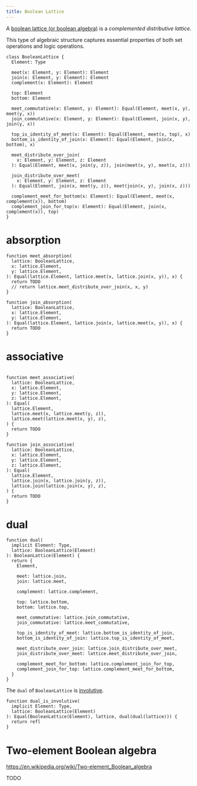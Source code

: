 ```yaml
---
title: Boolean Lattice
---
```


A [boolean lattice (or boolean algebra)](<https://en.wikipedia.org/wiki/Boolean_algebra_(structure)>)
is a _complemented distributive lattice_.

This type of algebraic structure
captures essential properties of
both set operations and logic operations.

```cicada
class BooleanLattice {
  Element: Type

  meet(x: Element, y: Element): Element
  join(x: Element, y: Element): Element
  complement(x: Element): Element

  top: Element
  bottom: Element

  meet_commutative(x: Element, y: Element): Equal(Element, meet(x, y), meet(y, x))
  join_commutative(x: Element, y: Element): Equal(Element, join(x, y), join(y, x))

  top_is_identity_of_meet(x: Element): Equal(Element, meet(x, top), x)
  bottom_is_identity_of_join(x: Element): Equal(Element, join(x, bottom), x)

  meet_distribute_over_join(
    x: Element, y: Element, z: Element
  ): Equal(Element, meet(x, join(y, z)), join(meet(x, y), meet(x, z)))

  join_distribute_over_meet(
    x: Element, y: Element, z: Element
  ): Equal(Element, join(x, meet(y, z)), meet(join(x, y), join(x, z)))

  complement_meet_for_bottom(x: Element): Equal(Element, meet(x, complement(x)), bottom)
  complement_join_for_top(x: Element): Equal(Element, join(x, complement(x)), top)
}
```

# absorption

```cicada
function meet_absorption(
  lattice: BooleanLattice,
  x: lattice.Element,
  y: lattice.Element,
): Equal(lattice.Element, lattice.meet(x, lattice.join(x, y)), x) {
  return TODO
  // return lattice.meet_distribute_over_join(x, x, y)
}

function join_absorption(
  lattice: BooleanLattice,
  x: lattice.Element,
  y: lattice.Element,
): Equal(lattice.Element, lattice.join(x, lattice.meet(x, y)), x) {
  return TODO
}
```

# associative

```cicada

function meet_associative(
  lattice: BooleanLattice,
  x: lattice.Element,
  y: lattice.Element,
  z: lattice.Element,
): Equal(
  lattice.Element,
  lattice.meet(x, lattice.meet(y, z)),
  lattice.meet(lattice.meet(x, y), z),
) {
  return TODO
}

function join_associative(
  lattice: BooleanLattice,
  x: lattice.Element,
  y: lattice.Element,
  z: lattice.Element,
): Equal(
  lattice.Element,
  lattice.join(x, lattice.join(y, z)),
  lattice.join(lattice.join(x, y), z),
) {
  return TODO
}
```

# dual

```cicada
function dual(
  implicit Element: Type,
  lattice: BooleanLattice(Element)
): BooleanLattice(Element) {
  return {
    Element,

    meet: lattice.join,
    join: lattice.meet,

    complement: lattice.complement,

    top: lattice.bottom,
    bottom: lattice.top,

    meet_commutative: lattice.join_commutative,
    join_commutative: lattice.meet_commutative,

    top_is_identity_of_meet: lattice.bottom_is_identity_of_join,
    bottom_is_identity_of_join: lattice.top_is_identity_of_meet,

    meet_distribute_over_join: lattice.join_distribute_over_meet,
    join_distribute_over_meet: lattice.meet_distribute_over_join,

    complement_meet_for_bottom: lattice.complement_join_for_top,
    complement_join_for_top: lattice.complement_meet_for_bottom,
  }
}
```

The `dual` of `BooleanLattice` is [involutive](<https://en.wikipedia.org/wiki/Involution_(mathematics)>).

```cicada
function dual_is_involutive(
  implicit Element: Type,
  lattice: BooleanLattice(Element)
): Equal(BooleanLattice(Element), lattice, dual(dual(lattice))) {
  return refl
}
```

# Two-element Boolean algebra

<https://en.wikipedia.org/wiki/Two-element_Boolean_algebra>

TODO

```cicada

```
